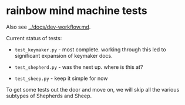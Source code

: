 # rainbow mind machine tests

Also see [../docs/dev-workflow.md](../docs/dev-workflow.md).

Current status of tests:

* `test_keymaker.py` - most complete. working through this led to significant expansion of keymaker docs.

* `test_shepherd.py` - was the next up. where is this at?

* `test_sheep.py` - keep it simple for now

To get some tests out the door and move on,
we will skip all the various subtypes 
of Shepherds and Sheep.
